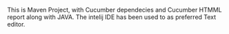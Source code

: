 This is Maven Project, with Cucumber dependecies and Cucumber HTMML report along with JAVA.
The intelij IDE has been used to as preferred Text editor.
